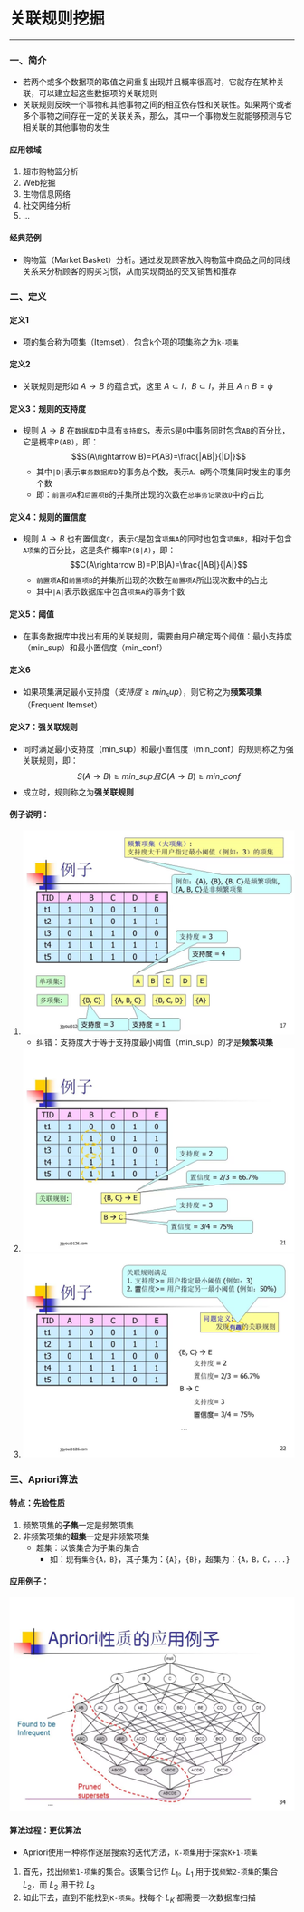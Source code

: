 # 关联规则挖掘

---

### 一、简介

- 若两个或多个数据项的取值之间重复出现并且概率很高时，它就存在某种关联，可以建立起这些数据项的关联规则
- 关联规则反映一个事物和其他事物之间的相互依存性和关联性。如果两个或者多个事物之间存在一定的关联关系，那么，其中一个事物发生就能够预测与它相关联的其他事物的发生
#### 应用领域

1. 超市购物篮分析
2. Web挖掘
3. 生物信息网络
4. 社交网络分析
5. ...

#### 经典范例

- 购物篮（Market Basket）分析。通过发现顾客放入购物篮中商品之间的同线关系来分析顾客的购买习惯，从而实现商品的交叉销售和推荐
### 二、定义
#### 定义1

- 项的集合称为项集（Itemset），包含`k`个项的项集称之为`k-项集`
#### 定义2

- 关联规则是形如 $A\rightarrow B$ 的蕴含式，这里 $A\subset I$，$B\subset I$，并且 $A\cap B = \phi$
#### 定义3：规则的支持度

- 规则 $A\rightarrow B$ 在`数据库D`中具有`支持度S`，表示`S`是`D`中事务同时包含`AB`的百分比，它是概率`P(AB)`，即：$$S(A\rightarrow B)=P(AB)=\frac{|AB|}{|D|}$$
	- 其中`|D|`表示`事务数据库D`的事务总个数，表示`A、B`两个项集同时发生的事务个数
	- 即：`前置项A`和`后置项B`的并集所出现的次数在`总事务记录数D`中的占比
#### 定义4：规则的置信度

- 规则 $A\rightarrow B$ 也有置信度`C`，表示`C`是包含`项集A`的同时也包含`项集B`，相对于包含`A项集`的百分比，这是条件概率`P(B|A)`，即：$$C(A\rightarrow B)=P(B|A)=\frac{|AB|}{|A|}$$
	- `前置项A`和`前置项B`的并集所出现的次数在`前置项A`所出现次数中的占比
	- 其中`|A|`表示数据库中包含`项集A`的事务个数
#### 定义5：阈值

- 在事务数据库中找出有用的关联规则，需要由用户确定两个阈值：最小支持度（min_sup）和最小置信度（min_conf）
#### 定义6

- 如果项集满足最小支持度（$支持度\geq min_sup$），则它称之为**频繁项集**（Frequent Itemset）
#### 定义7：强关联规则

- 同时满足最小支持度（min_sup）和最小置信度（min_conf）的规则称之为强关联规则，即：$$S(A\rightarrow B)\geq min\_sup且C(A\rightarrow B)\geq min\_conf$$
- 成立时，规则称之为**强关联规则**

#### 例子说明：

1. ![](assets/24630f1cad703ddeb71b5f85cfdf4928.jpg)
	- 纠错：支持度大于等于支持度最小阈值（min_sup）的才是**频繁项集**
1. ![](assets/7068aa49e507bb676fb3116fc4e87580.jpg)
2. ![](assets/9ac5acfe663d08ceef0d7e8c5712d8ea.jpg)

### 三、Apriori算法
#### 特点：先验性质

1. 频繁项集的**子集**一定是频繁项集
2. 非频繁项集的**超集**一定是非频繁项集
	- 超集：以该集合为子集的集合
		- 如：现有`集合{A，B}`，其子集为：`{A}`，`{B}`，超集为：`{A，B，C，...}`
#### 应用例子：

![](assets/8d428225a05de93dfed4f73823df5f89.jpg)
#### 算法过程：更优算法

- Apriori使用一种称作逐层搜索的迭代方法，`K-项集`用于探索`K+1-项集`
1. 首先，找出`频繁1-项集`的集合。该集合记作 $L_1$。$L_1$ 用于找`频繁2-项集`的集合 $L_2$，而 $L_2$ 用于找 $L_3$ 
2. 如此下去，直到不能找到`K-项集`。找每个 $L_K$ 都需要一次数据库扫描